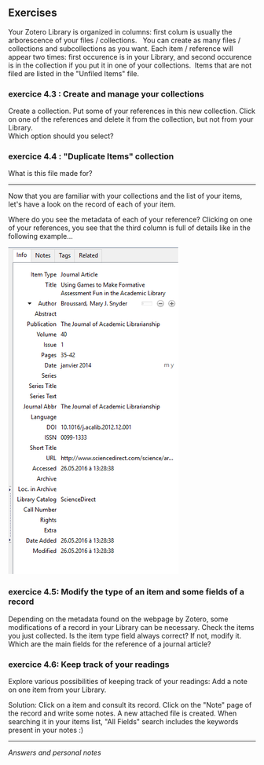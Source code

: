 ## Exercises

Your Zotero Library is organized in columns: first colum is usually the arborescence of your files / collections.   You can create as many files / collections and subcollections as you want. Each item / reference will appear two times: first occurence is in your Library, and second occurence is in the collection if you put it in one of your collections.  Items that are not filed are listed in the "Unfiled Items" file. 

### exercice 4.3 : Create and manage your collections

Create a collection. Put some of your references in this new collection. Click on one of the references and delete it from the collection, but not from your Library.   
Which option should you select?


### exercice 4.4 : "Duplicate Items" collection 

What is this file made for?


---

Now that you are familiar with your collections and the list of your items, let's have a look on the record of each of your item.

Where do you see the metadata of each of your reference?
Clicking on one of your references, you see that the third column is full of details like in the following example...

![fig4](img/Ex_Interface4.png)


### exercice 4.5: Modify the type of an item and some fields of a record

Depending on the metadata found on the webpage by Zotero, some modifications of a record in your Library can be necessary. Check the items you just collected. Is the item type field always correct? If not, modify it.   
Which are the main fields for the reference of a journal article?


### exercice 4.6: Keep track of your readings

Explore various possibilities of keeping track of your readings: Add a note on one item from your Library. 

Solution: Click on a item and consult its record. Click on the "Note" page of the record and write some notes. A new attached file is created. When searching it in your items list, "All Fields" search includes the keywords present in your notes :)


---
*Answers and personal notes*

